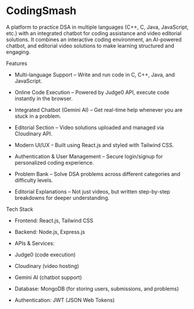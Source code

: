 # CodingSmash
A platform to practice DSA in multiple languages (C++, C, Java, JavaScript, etc.) with an integrated chatbot for coding assistance and video editorial solutions.
It combines an interactive coding environment, an AI-powered chatbot, and editorial video solutions to make learning structured and engaging.



    
 Features

- Multi-language Support – Write and run code in C, C++, Java, and JavaScript.

- Online Code Execution – Powered by Judge0 API, execute code instantly in the browser.

- Integrated Chatbot (Gemini AI) – Get real-time help whenever you are stuck in a problem.

- Editorial Section – Video solutions uploaded and managed via Cloudinary API.

- Modern UI/UX – Built using React.js and styled with Tailwind CSS.

- Authentication & User Management – Secure login/signup for personalized coding experience.

- Problem Bank – Solve DSA problems across different categories and difficulty levels.

- Editorial Explanations – Not just videos, but written step-by-step breakdowns for deeper understanding.







 Tech Stack

- Frontend: React.js, Tailwind CSS

- Backend: Node.js, Express.js

- APIs & Services:

- Judge0 (code execution)

- Cloudinary (video hosting)

- Gemini AI (chatbot support)

- Database: MongoDB (for storing users, submissions, and problems)

- Authentication: JWT (JSON Web Tokens)


